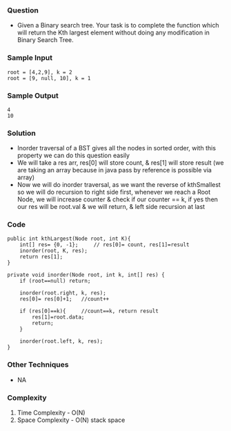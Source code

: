 ### Question
- Given a Binary search tree. Your task is to complete the function which will return the Kth largest element without doing any modification in Binary Search Tree.

### Sample Input
    root = [4,2,9], k = 2
    root = [9, null, 10], k = 1

### Sample Output
    4
    10

### Solution
- Inorder traversal of a BST gives all the nodes in sorted order, with this property we can do this question easily
- We will take a res arr, res[0] will store count, & res[1] will store result (we are taking an array because in java pass by reference is possible via array)
- Now we will do inorder traversal, as we want the reverse of kthSmallest so we will do recursion to right side first, whenever we reach a Root Node, we will increase counter & check if our counter == k, if yes then our res will be root.val & we will return, & left side recursion at last

### Code
    public int kthLargest(Node root, int K){
        int[] res= {0, -1};     // res[0]= count, res[1]=result
        inorder(root, K, res);
        return res[1];
    }

    private void inorder(Node root, int k, int[] res) {
        if (root==null) return;

        inorder(root.right, k, res);
        res[0]= res[0]+1;   //count++

        if (res[0]==k){     //count==k, return result
            res[1]=root.data;
            return;
        }

        inorder(root.left, k, res);
    }

### Other Techniques
- NA

### Complexity
1. Time Complexity - O(N)
2. Space Complexity - O(N) stack space